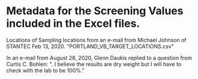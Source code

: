 # Metadata for the Screening Values included in the Excel files.

Locations of Sampling locations from an e-mail from Michael Johnson of STANTEC
Feb 13, 2020. "PORTLAND_VB_TARGET_LOCATIONS.csv"

In an e-mail from August 28, 2020, Glenn Daukis replied to a question from Curtis C. Bohlen: ". I believe the results are dry weight but I will have to check with the lab to be 100%."

